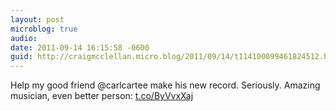 ```yaml
---
layout: post
microblog: true
audio: 
date: 2011-09-14 16:15:58 -0600
guid: http://craigmcclellan.micro.blog/2011/09/14/t114100099461824512.html
---
```

Help my good friend @carlcartee make his new record. Seriously. Amazing musician, even better person: [t.co/ByVvxXaj](http://t.co/ByVvxXaj)
